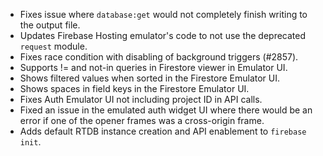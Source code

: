 - Fixes issue where `database:get` would not completely finish writing to the output file.
- Updates Firebase Hosting emulator's code to not use the deprecated `request` module.
- Fixes race condition with disabling of background triggers (#2857).
- Supports != and not-in queries in Firestore viewer in Emulator UI.
- Shows filtered values when sorted in the Firestore Emulator UI.
- Shows spaces in field keys in the Firestore Emulator UI.
- Fixes Auth Emulator UI not including project ID in API calls.
- Fixed an issue in the emulated auth widget UI where there would be an error if one of the opener frames was a cross-origin frame.
- Adds default RTDB instance creation and API enablement to `firebase init`.
